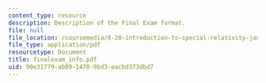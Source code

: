 ```yaml
---
content_type: resource
description: Description of the Final Exam format.
file: null
file_location: /coursemedia/8-20-introduction-to-special-relativity-january-iap-2005/90e31779ab0914709bd3eacbd373dbd7_finalexam_info.pdf
file_type: application/pdf
resourcetype: Document
title: finalexam_info.pdf
uid: 90e31779-ab09-1470-9bd3-eacbd373dbd7
---
```

